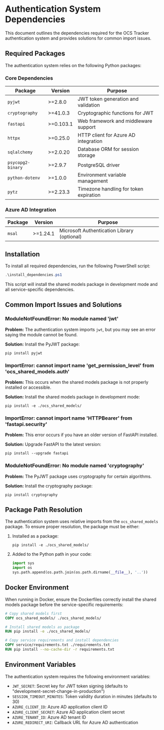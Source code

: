 # Authentication System Dependencies

This document outlines the dependencies required for the OCS Tracker authentication system and provides solutions for common import issues.

## Required Packages

The authentication system relies on the following Python packages:

### Core Dependencies

| Package | Version | Purpose |
|---------|---------|---------|
| `pyjwt` | >=2.8.0 | JWT token generation and validation |
| `cryptography` | >=41.0.3 | Cryptographic functions for JWT |
| `fastapi` | >=0.103.1 | Web framework and middleware support |
| `httpx` | >=0.25.0 | HTTP client for Azure AD integration |
| `sqlalchemy` | >=2.0.20 | Database ORM for session storage |
| `psycopg2-binary` | >=2.9.7 | PostgreSQL driver |
| `python-dotenv` | >=1.0.0 | Environment variable management |
| `pytz` | >=2.23.3 | Timezone handling for token expiration |

### Azure AD Integration

| Package | Version | Purpose |
|---------|---------|---------|
| `msal` | >=1.24.1 | Microsoft Authentication Library (optional) |

## Installation

To install all required dependencies, run the following PowerShell script:

```powershell
.\install_dependencies.ps1
```

This script will install the shared models package in development mode and all service-specific dependencies.

## Common Import Issues and Solutions

### ModuleNotFoundError: No module named 'jwt'

**Problem:** The authentication system imports `jwt`, but you may see an error saying the module cannot be found.

**Solution:** Install the PyJWT package:

```
pip install pyjwt
```

### ImportError: cannot import name 'get_permission_level' from 'ocs_shared_models.auth'

**Problem:** This occurs when the shared models package is not properly installed or accessible.

**Solution:** Install the shared models package in development mode:

```
pip install -e ./ocs_shared_models/
```

### ImportError: cannot import name 'HTTPBearer' from 'fastapi.security'

**Problem:** This error occurs if you have an older version of FastAPI installed.

**Solution:** Upgrade FastAPI to the latest version:

```
pip install --upgrade fastapi
```

### ModuleNotFoundError: No module named 'cryptography'

**Problem:** The PyJWT package uses cryptography for certain algorithms.

**Solution:** Install the cryptography package:

```
pip install cryptography
```

## Package Path Resolution

The authentication system uses relative imports from the `ocs_shared_models` package. To ensure proper resolution, the package must be either:

1. Installed as a package:
   ```
   pip install -e ./ocs_shared_models/
   ```

2. Added to the Python path in your code:
   ```python
   import sys
   import os
   sys.path.append(os.path.join(os.path.dirname(__file__), '..'))
   ```

## Docker Environment

When running in Docker, ensure the Dockerfiles correctly install the shared models package before the service-specific requirements:

```dockerfile
# Copy shared models first
COPY ocs_shared_models/ ./ocs_shared_models/

# Install shared models as package
RUN pip install -e ./ocs_shared_models/

# Copy service requirements and install dependencies
COPY service/requirements.txt ./requirements.txt
RUN pip install --no-cache-dir -r requirements.txt
```

## Environment Variables

The authentication system requires the following environment variables:

- `JWT_SECRET`: Secret key for JWT token signing (defaults to "development-secret-change-in-production")
- `SESSION_TIMEOUT_MINUTES`: Token validity duration in minutes (defaults to 30)
- `AZURE_CLIENT_ID`: Azure AD application client ID
- `AZURE_CLIENT_SECRET`: Azure AD application client secret
- `AZURE_TENANT_ID`: Azure AD tenant ID
- `AZURE_REDIRECT_URI`: Callback URL for Azure AD authentication
